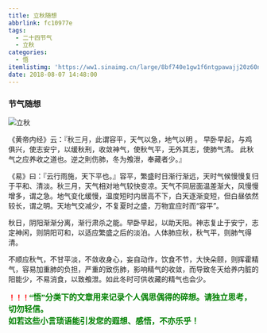 ```yaml
---
title: 立秋随想
abbrlink: fc10977e
tags:
  - 二十四节气
  - 立秋
categories:
  - 悟
itemlistimg: 'https://ww1.sinaimg.cn/large/8bf740e1gw1f6ntgpawajj20z60n9tbf.jpg'
date: 2018-08-07 14:48:00
---
```

### 节气随想
![立秋](https://ww1.sinaimg.cn/large/8bf740e1gw1f6ntgpawajj20z60n9tbf.jpg)

《黄帝内经》云：『秋三月，此谓容平，天气以急，地气以明 。
早卧早起，与鸡俱兴，使志安宁，以缓秋刑，收敛神气，使秋气平，无外其志，使肺气清。
此秋气之应养收之道也。逆之則伤肺，冬为飧泄，奉藏者少。』

《易》曰：『云行雨施，天下平也。』容平，繁盛时日渐行渐远，天时气候慢慢复归于平和、清淡。秋三月，天气相对地气较快变凉。天气不同层面温差渐大，风慢慢增多，谓之急。地气变化缓慢，温度短时内居高不下，白天逐渐变短，但白昼依然较长，谓之明。天地气交减少，不复夏时之盛，万物宜应时而“容平”。

秋日，阴阳渐渐分离，渐行肃杀之能。早卧早起，以助天阳。神志复止于安宁，志定神闲，则阴阳可和，以适应繁盛之后的淡泊。人体肺应秋，秋气平，则肺气得清。

不顺应秋气，不甘平淡，不敛收身心，妄自动作，饮食不节，大快朵颐，则挥霍精气，容易加重肺的负担，严重的致伤肺，影响精气的收敛，而导致冬天给养内脏的阳能少，不易消食，以致飧泄。如此冬时可供收藏的精气也会少。



**<font color=red>！！！</font><font color=green face=微软雅黑 size=3>“悟”分类下的文章用来记录个人偶思偶得的碎想。请独立思考，切勿轻信。  
如若这些小言琐语能引发您的遐想、感悟，不亦乐乎！</font>**